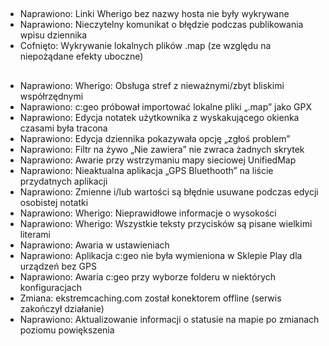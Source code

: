 ##
- Naprawiono: Linki Wherigo bez nazwy hosta nie były wykrywane
- Naprawiono: Nieczytelny komunikat o błędzie podczas publikowania wpisu dziennika
- Cofnięto: Wykrywanie lokalnych plików .map (ze względu na niepożądane efekty uboczne)

##
- Naprawiono: Wherigo: Obsługa stref z nieważnymi/zbyt bliskimi współrzędnymi
- Naprawiono: c:geo próbował importować lokalne pliki „.map” jako GPX
- Naprawiono: Edycja notatek użytkownika z wyskakującego okienka czasami była tracona
- Naprawiono: Edycja dziennika pokazywała opcję „zgłoś problem”
- Naprawiono: Filtr na żywo „Nie zawiera” nie zwraca żadnych skrytek
- Naprawiono: Awarie przy wstrzymaniu mapy sieciowej UnifiedMap
- Naprawiono: Nieaktualna aplikacja „GPS Bluethooth” na liście przydatnych aplikacji
- Naprawiono: Zmienne i/lub wartości są błędnie usuwane podczas edycji osobistej notatki
- Naprawiono: Wherigo: Nieprawidłowe informacje o wysokości
- Naprawiono: Wherigo: Wszystkie teksty przycisków są pisane wielkimi literami
- Naprawiono: Awaria w ustawieniach
- Naprawiono: Aplikacja c:geo nie była wymieniona w Sklepie Play dla urządzeń bez GPS
- Naprawiono: Awaria c:geo przy wyborze folderu w niektórych konfiguracjach
- Zmiana: ekstremcaching.com został konektorem offline (serwis zakończył działanie)
- Naprawiono: Aktualizowanie informacji o statusie na mapie po zmianach poziomu powiększenia
